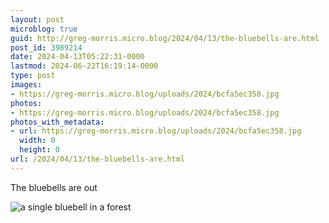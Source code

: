 ```yaml
---
layout: post
microblog: true
guid: http://greg-morris.micro.blog/2024/04/13/the-bluebells-are.html
post_id: 3989214
date: 2024-04-13T05:22:31-0000
lastmod: 2024-06-22T16:19:14-0000
type: post
images:
- https://greg-morris.micro.blog/uploads/2024/bcfa5ec358.jpg
photos:
- https://greg-morris.micro.blog/uploads/2024/bcfa5ec358.jpg
photos_with_metadata:
- url: https://greg-morris.micro.blog/uploads/2024/bcfa5ec358.jpg
  width: 0
  height: 0
url: /2024/04/13/the-bluebells-are.html
---
```

The bluebells are out 

![a single bluebell in a forest](https://greg-morris.micro.blog/uploads/2024/bcfa5ec358.jpg)
